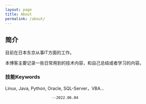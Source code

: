```yaml
---
layout: page
title: About
permalink: /about/
---
```




## 简介

目前在日本东京从事IT方面的工作。

本博客主要记录一些日常用到的技术内容，和自己总结或者学习的内容。


### 技能Keywords

Linux, Java, Python, Oracle, SQL-Server，VBA...


                         --2022.06.04

